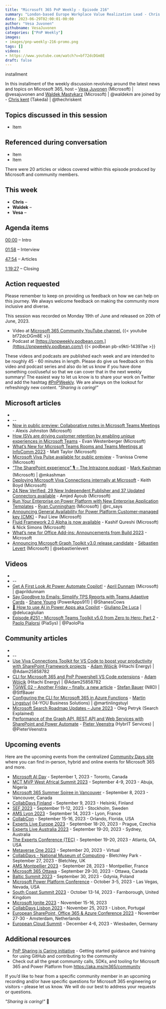 ```yaml
---
title: "Microsoft 365 PnP Weekly - Episode 216"
summary: "London-based Europe Workplace Value Realization Lead - Chris Kent (Avanade) joins Microsoft’s Vesa Juvonen and Waldek Mastykarz in a discussion on, plus 20 articles/videos."
date: 2023-06-29T02:00:01-00:00
author: "Vesa Juvonen"
githubname: VesaJuvonen
categories: ["PnP Weekly"]
images:
- images/pnp-weekly-216-promo.png
tags: []
videos:
- https://www.youtube.com/watch?v=bf72dcDGm8E
draft: false
---
```


installment
 
In this installment of the weekly discussion revolving around the latest news and topics on Microsoft 365, host – [Vesa Juvonen](http://twitter.com/vesajuvonen) (Microsoft) | @vesajuvonen and [Waldek Mastykarz](http://twitter.com/waldekm) (Microsoft) | @waldekm are joined by  - [Chris kent](https://twitter.com/thechriskent) (Takeda) | @thechriskent

## Topics discussed in this session

* Item
 
## Referenced during conversation

* Item 
* Item 

There were 20 articles or videos covered within this episode produced by Microsoft and community members.  

## This week

* **Chris** – 
* **Waldek** – 
* **Vesa** – 

## Agenda items

[00:00](https://youtu.be/bf72dcDGm8E?t=0) – Intro

[01:58](https://youtu.be/bf72dcDGm8E?t=118) – Interview

[47:54](https://youtu.be/bf72dcDGm8E?t=2874) – Articles

[1:19:27](https://youtu.be/bf72dcDGm8E?t=4227) – Closing

## Action requested

Please remember to keep on providing us feedback on how we can help on this journey. We always welcome feedback on making the community more inclusive and diverse.

This session was recorded on Monday 19th of June and released on 20th of June, 2023.

*   Video at [Microsoft 365 Community YouTube channel.](https://aka.ms/m365pnp-videos)
    {{< youtube bf72dcDGm8E >}}
*   Podcast at [https://pnpweekly.podbean.com.](https://pnpweekly.podbean.com/) 
    {{< podbean pb-x9kti-14397ae >}}

These videos and podcasts are published each week and are intended to be roughly 45 - 60 minutes in length.  Please do give us feedback on this video and podcast series and also do let us know if you have done something cool/useful so that we can cover that in the next weekly summary! The easiest way to let us know is to share your work on Twitter and add the hashtag [#PnPWeekly](https://twitter.com/search?q=%23pnpweekly). We are always on the lookout for refreshingly new content. “_Sharing is caring!”_ 

## Microsoft articles

* 
* --
* [Now in public preview: Collaborative notes in Microsoft Teams Meetings](https://techcommunity.microsoft.com/t5/microsoft-teams-blog/now-in-public-preview-collaborative-notes-in-microsoft-teams/ba-p/3848533) - Alexis Johnston (Microsoft)
* [How ISVs are driving customer retention by enabling unique experiences in Microsoft Teams](https://techcommunity.microsoft.com/t5/microsoft-teams-blog/how-isvs-are-driving-customer-retention-by-enabling-unique/ba-p/3842419) - Evan Westenberger (Microsoft)
* [What’s New for Microsoft Teams Rooms and Teams Meetings at InfoComm 2023](https://techcommunity.microsoft.com/t5/microsoft-teams-blog/what-s-new-for-microsoft-teams-rooms-and-teams-meetings-at/ba-p/3843949) - Matt Taylor (Microsoft)
* [Microsoft Viva Pulse available for public preview](https://techcommunity.microsoft.com/t5/microsoft-viva-blog/microsoft-viva-pulse-available-for-public-preview/ba-p/3838338) - Tranissa Creme (Microsoft)
* [“The SharePoint experience” 🎙 – The Intrazone podcast](https://techcommunity.microsoft.com/t5/microsoft-sharepoint-blog/the-sharepoint-experience-the-intrazone-podcast/ba-p/3848507) - [Mark Kashman](https://twitter.com/mkashman) (Microsoft) | @mkashman
* [Deploying Microsoft Viva Connections internally at Microsoft](https://www.microsoft.com/insidetrack/blog/deploying-microsoft-viva-connections-internally-at-microsoft/) - Keith Boyd (Microsoft)
* [24 New Verified, 29 New Independent Publisher and 37 Updated Connectors available](https://powerautomate.microsoft.com/blog/24-new-verified-29-new-independent-publisher-and-37-updated-connectors-available/) - Amjed Ayoub (Microsoft)
* [Run Your Enterprise on Power Platform with New Enterprise Application Templates](https://powerapps.microsoft.com/blog/run-your-enterprise-on-power-platform-with-new-enterprise-application-templates/) - [Ryan Cunningham](https://twitter.com/rc_says) (Microsoft) | @rc_says
* [Announcing General Availability for Power Platform Customer-managed key (CMK)](https://powerapps.microsoft.com/blog/announcing-general-availability-for-power-platform-customer-managed-key-cmk/) - Paul Liew (Microsoft)
* [Fluid Framework 2.0 Alpha is now available](https://devblogs.microsoft.com/microsoft365dev/fluid-framework-2-0-alpha-is-now-available/) - Kashif Qureshi (Microsoft) & Nick Simons (Microsoft)
* [What’s new for Office Add-ins: Announcements from Build 2023](https://devblogs.microsoft.com/microsoft365dev/whats-new-for-office-add-ins-announcements-from-build-2023/) - Microsoft
* [Announcing Microsoft Graph Toolkit v3.0 release candidate](https://devblogs.microsoft.com/microsoft365dev/announcing-microsoft-graph-toolkit-v3-0-release-candidate/) - [Sébastien Levert](https://twitter.com/sebastienlevert) (Microsoft) | @sebastienlevert

## Videos

* 
* --
* [Get A First Look At Power Automate Copilot!](https://www.youtube.com/watch?v=uKNL1y_9R9o) - [April Dunnam](https://twitter.com/aprildunnam) (Microsoft) | @aprildunnam
* [Say Goodbye to Emails: Simplify TPS Reports with Teams Adaptive Cards](https://www.youtube.com/watch?v=_O08-bbBVy4) - [Shane Young](https://twitter.com/ShanesCows) (PowerApps911) | @ShanesCows
* [🤖 How to use AI in Power Apps aka Copilot](https://www.youtube.com/watch?v=qvQhMScIxuk) - [Giuliano De Luca](https://twitter.com/DeLucaGiulian) | @delucagiulian
* [Episode #251 - Microsoft Teams Toolkit v5.0 from Zero to Hero: Part 2](https://www.youtube.com/watch?v=nP95bYEO4mE) - [Paolo Pialorsi](https://twitter.com/PaoloPia) (PiaSys) | @PaoloPia

## Community articles

* 
* --
* [Use Viva Connections Toolkit for VS Code to boost your productivity with SharePoint Framework projects](https://pnp.github.io/blog/post/viva-connections-toolkit-vscode-general-intro/) - [Adam Wójcik](https://twitter.com/Adam25858782) (Hitachi Energy) | @Adam25858782
* [CLI for Microsoft 365 and PnP Powershell VS Code extensions](https://pnp.github.io/blog/post/cli-for-microsoft365-and-pnp-powershell-vs-code-extensions/) - [Adam Wójcik](https://twitter.com/Adam25858782) (Hitachi Energy) | @Adam25858782
* [TGIWE 02 – Another Friday – finally, a new article](https://n8d.at/tgiwe02-another-friday-finally-a-new-article) - [Stefan Bauer](https://twitter.com/StfBauer) (N8D) | @StfBauer
* [Configuring the CLI for Microsoft 365 in Azure Functions](https://www.blimped.nl/configuring-the-cli-for-microsoft-365-in-azure-functions) - [Martin Lingstuyl](https://twitter.com/martinlingstuyl) (I4-YOU Business Solutions) | @martinlingstuyl
* [Microsoft Search Roadmap Updates – June 2023](https://searchexplained.com/microsoft-search-roadmap-updates-202306/) - Oleg Petryk (Search Explained)
* [Performance of the Graph API, REST API and Web Services with SharePoint and Power Automate](https://sharepains.com/2023/06/13/performance-of-the-graph-api/) - [Pieter Veenstra](https://twitter.com/PieterVeenstra) (HybrIT Services) | @PieterVeenstra

## Upcoming events

Here are the upcoming events from the centralized [Community Days site](https://communitydays.org/events?when=upcoming) where you can find in-person, hybrid and online events for Microsoft 365 and more.

* [Microsoft AI Day](https://www.communitydays.org/event/2023-09-01/microsoft-ai-day) - September 1, 2023 - Toronto, Canada
* [MCT MVP West Africal Summit 2023](https://www.communitydays.org/event/2023-09-04/mct-mvp-west-africa-summit-2023) - September 4-9, 2023 - Abuja, Nigeria
* [Microsoft 365 Summer Soiree in Vancouver](https://www.communitydays.org/event/2023-09-07/microsoft-365-summer-soiree-in-vancourver) - September 8, 2023 - Vancouver, Canada
* [CollabDays Finland](https://www.collabdays.org/2023-finland/) - September 9, 2023 - Helsinki, Finland
* [SEF 2023](https://www.communitydays.org/event/2023-09-11/sef-2023) - September 11-12, 2023 - Stockholm, Sweden
* [AMS Lyon 2023](https://www.communitydays.org/event/2023-09-14/ams-lyon-2023) - September 14, 2023 - Lyon, France
* [CollabCon](https://www.communitydays.org/event/2023-09-15/collabcon) - September 15-16, 2023 - Orlando, Florida, USA
* [Experts Live Europe 2023](https://www.communitydays.org/event/2023-09-18/experts-live-europe-2023) - September 18-20, 2023 - Prague, Czechia
* [Experts Live Australia 2023](https://www.communitydays.org/event/2023-09-19/expertlive-australia-2023) - September 19-20, 2023 - Sydney, Australia
* [The Experts Conference (TEC)](https://www.communitydays.org/event/2023-09-19/the-experts-conference-2023) - September 19-20, 2023 - Atlanta, GA, USA
* [Metaverse One 2023](https://www.communitydays.org/event/2023-09-20/metaverse-one-2023) - September 20, 2023 - Virtual
* [CollabDays - National Museum of Computing](https://www.communitydays.org/event/2023-09-27/collabdays-national-museum-of-computing-bletchley-park) - Bletchley Park - September 27, 2023 - Bletchley, UK
* [AMS Montpellier 2023](https://www.communitydays.org/event/2023-09-28/ams-montpellier-2023) - September 28, 2023 - Montpellier, France
* [Microsoft 365 Ottawa](https://www.communitydays.org/event/2023-09-29/microsoft-365-ottawa) - September 29-30, 2023 - Ottawa, Canada
* [Baltic Summit 2023](https://www.communitydays.org/event/2023-09-30/baltic-summit-2023) - September 30, 2023 - Gdynia, Poland
* [Microsoft Power Platform Conference](https://powerplatformconf.com/) - October 3-5, 2023 - Las Vegas, Nevada, USA
* [South Coast Summit 2023](https://www.southcoastsummit.com/) - October 13-14, 2023 - Farnborough, United Kingdom
* [Microsoft Ignite 2023](https://ignite.microsoft.com/) - November 15-16, 2023
* [CollabDays Lisbon 2023](https://www.collabdays.org/2023-lisbon/) - November 25, 2023 - Lisbon, Portugal
* [European SharePoint, Office 365 & Azure Conference 2023](https://www.sharepointeurope.com/) - November 27-30 - Amsterdam, Netherlands
* [European Cloud Summit](https://www.cloudsummit.eu/) - December 4-6, 2023 - Wiesbaden, Germany

## Additional resources

* [PnP Sharing is Caring initiative](https://aka.ms/sharing-is-caring) - Getting started guidance and training for using GitHub and contributing to the community
* Check out all the great community calls, SDKs, and tooling for Microsoft 365 and Power Platform from <https://aka.ms/m365/community>

If you’d like to hear from a specific community member in an upcoming recording and/or have specific questions for Microsoft 365 engineering or visitors – please let us know. We will do our best to address your requests or questions.

_"Sharing is caring!"_ 🧡

